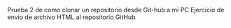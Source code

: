 Prueba 2 de como clonar un repositorio desde Git-hub a mi PC
Ejercicio de envio de archivo HTML al repositorio GitHub